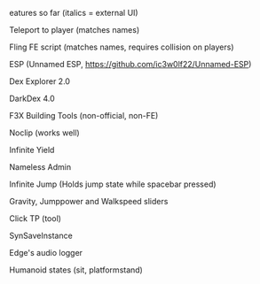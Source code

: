 eatures so far (italics = external UI)

Teleport to player (matches names)

Fling FE script (matches names, requires collision on players)

ESP (Unnamed ESP, https://github.com/ic3w0lf22/Unnamed-ESP)

Dex Explorer 2.0

DarkDex 4.0

F3X Building Tools (non-official, non-FE)

Noclip (works well)

Infinite Yield

Nameless Admin

Infinite Jump (Holds jump state while spacebar pressed)

Gravity, Jumppower and Walkspeed sliders

Click TP (tool)

SynSaveInstance

Edge's audio logger

Humanoid states (sit, platformstand)
